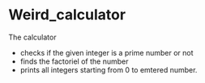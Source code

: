 # Weird_calculator
The calculator </br>
<ul>
<li>checks if the given integer is a prime number or not</li>
<li>finds the factoriel of the number</li>
<li>prints all integers starting from 0 to emtered number.</li>
</ul>

